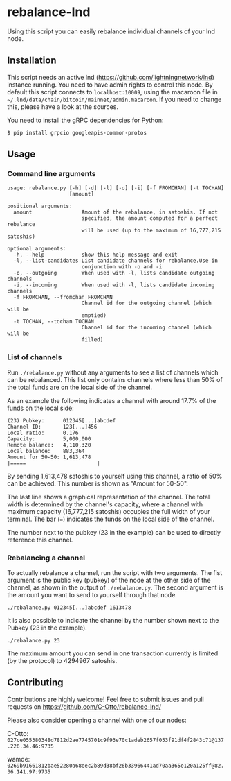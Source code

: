# rebalance-lnd

Using this script you can easily rebalance individual channels of your lnd node.

## Installation

This script needs an active lnd (https://github.com/lightningnetwork/lnd) instance running.
You need to have admin rights to control this node.
By default this script connects to `localhost:10009`, using the macaroon file in `~/.lnd/data/chain/bitcoin/mainnet/admin.macaroon`.
If you need to change this, please have a look at the sources.

You need to install the gRPC dependencies for Python:

```
$ pip install grpcio googleapis-common-protos
```

## Usage

### Command line arguments
```
usage: rebalance.py [-h] [-d] [-l] [-o] [-i] [-f FROMCHAN] [-t TOCHAN]
                    [amount]

positional arguments:
  amount                Amount of the rebalance, in satoshis. If not
                        specified, the amount computed for a perfect rebalance
                        will be used (up to the maximum of 16,777,215 satoshis)

optional arguments:
  -h, --help            show this help message and exit
  -l, --list-candidates List candidate channels for rebalance.Use in
                        conjunction with -o and -i
  -o, --outgoing        When used with -l, lists candidate outgoing channels
  -i, --incoming        When used with -l, lists candidate incoming channels
  -f FROMCHAN, --fromchan FROMCHAN
                        Channel id for the outgoing channel (which will be
                        emptied)
  -t TOCHAN, --tochan TOCHAN
                        Channel id for the incoming channel (which will be
                        filled)
```

### List of channels
Run `./rebalance.py` without any arguments to see a list of channels which can be rebalanced.
This list only contains channels where less than 50% of the total funds are on the local side of the channel.

As an example the following indicates a channel with around 17.7% of the funds on the local side:

```
(23) Pubkey:      012345[...]abcdef
Channel ID:       123[...]456
Local ratio:      0.176
Capacity:         5,000,000
Remote balance:   4,110,320
Local balance:    883,364
Amount for 50-50: 1,613,478
|=====                       |
```

By sending 1,613,478 satoshis to yourself using this channel, a ratio of 50% can be achieved.
This number is shown as "Amount for 50-50".

The last line shows a graphical representation of the channel. 
The total width is determined by the channel's capacity, where a channel with maximum capacity (16,777,215 satoshis)
occupies the full width of your terminal.
The bar (`=`) indicates the funds on the local side of the channel.

The number next to the pubkey (23 in the example) can be used to directly reference this channel.

### Rebalancing a channel
To actually rebalance a channel, run the script with two arguments.
The fist argument is the public key (pubkey) of the node at the other side of the channel, as shown in the output of `./rebalance.py`.
The second argument is the amount you want to send to yourself through that node.

`./rebalance.py 012345[...]abcdef 1613478`

It is also possible to indicate the channel by the number shown next to the Pubkey (23 in the example).

`./rebalance.py 23`

The maximum amount you can send in one transaction currently is limited (by the protocol) to 4294967 satoshis.

## Contributing

Contributions are highly welcome!
Feel free to submit issues and pull requests on https://github.com/C-Otto/rebalance-lnd/

Please also consider opening a channel with one of our nodes:

C-Otto: `027ce055380348d7812d2ae7745701c9f93e70c1adeb2657f053f91df4f2843c71@137.226.34.46:9735`

wamde: `0269b91661812bae52280a68eec2b89d38bf26b33966441ad70aa365e120a125ff@82.36.141.97:9735`
